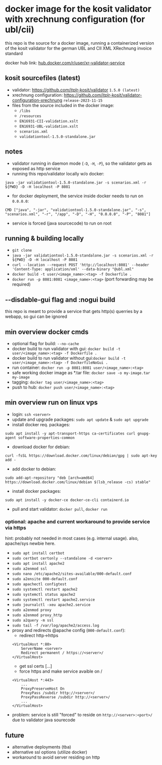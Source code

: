 # docker image for the kosit validator with xrechnung configuration (for ubl/cii)
this repo is the source for a docker image, running a containerized version of the kosit validator for the german UBL and CII XML XRechnung invoice standard

docker hub link: <a href="https://hub.docker.com/r/user/xr-validator-service" target="_blank">hub.docker.com/r/user/xr-validator-service</a>



## kosit sourcefiles (latest)
- validator: https://github.com/itplr-kosit/validator `1.5.0 (latest)`
- xrechnung configuration: https://github.com/itplr-kosit/validator-configuration-xrechnung `release-2023-11-15`
- files from the source included in the docker image:		
	- `/libs`	
	- `/resources`
	- `EN16931-CII-validation.xslt`
	- `EN16931-UBL-validation.xslt`
	- `scenarios.xml`
	- `validationtool-1.5.0-standalone.jar`

## notes
- validator running in daemon mode (`-D`, `-H`, `-P`), so the validator gets as exposed as http service
- running this repo/validator locally w/o docker: 

`java -jar validationtool-1.5.0-standalone.jar -s scenarios.xml -r ${PWD} -D -H localhost -P 8081`
- for docker deployment, the service inside docker needs to run on `0.0.0.0`:

`CMD ["java", "-jar", "validationtool-1.5.0-standalone.jar", "-s", "scenarios.xml", "-r", "/app", "-D", "-H", "0.0.0.0", "-P", "8081"]`
- service is forced (java sourcecode) to run on root

## running & building locally
- `git clone`
- `java -jar validationtool-1.5.0-standalone.jar -s scenarios.xml -r ${PWD} -D -H localhost -P 8081`
- `curl --location --request POST 'http://localhost:8081' --header 'Content-Type: application/xml' --data-binary "@ubl.xml"`
- `docker build -t user/<image_name>:<tag> -f Dockerfile .`
- `docker run -p 8081:8081 <image_name>:<tag>` (port forwarding may be required)

## --disdable-gui flag and :nogui build
this repo is meant to provide a service that gets http(s) querries by a webapp, so gui can be ignored 

## min overview docker cmds
- optional flag for build: `--no-cache`
- docker build to run validator with gui: `docker build -t user/<image_name>:<tag> -f Dockerfile .`
- docker build to run validator without gui:`docker build -t user/<image_name>:<tag> -f DockerfileNoGui .`
- run container: `docker run -p 8081:8081 user/<image_name>:<tag>` 
- safe working docker image as \*.tar file: `docker save -o my-image.tar my-image`
- tagging: `docker tag user/<image_name>:<tag>`
- push to hub: `docker push user/<image_name>:<tag>`

## min overview run on linux vps
- login: `ssh <server>`
- update and upgrade packages: `sudo apt update` & `sudo apt upgrade`
- install docker req. packages: 

`sudo apt install -y apt-transport-https ca-certificates curl gnupg-agent software-properties-common`
- download docker for debian: 

`curl -fsSL https://download.docker.com/linux/debian/gpg | sudo apt-key add -`
- add docker to debian: 

`sudo add-apt-repository "deb [arch=amd64] https://download.docker.com/linux/debian $(lsb_release -cs) stable"`
- install docker packages: 

`sudo apt install -y docker-ce docker-ce-cli containerd.io`
- pull and start validator: `docker pull`, `docker run`


### optional: apache and current workaround to provide service via https
hint: probably not needed in most cases (e.g. internal usage). also, apache/sys newbie here.
- `sudo apt install certbot`
- `sudo certbot certonly --standalone -d <server>`
- `sudo apt install apache2`
- `sudo a2enmod ssl`
- `sudo nano /etc/apache2/sites-available/000-default.conf`
- `sudo a2ensite 000-default.conf`
- `sudo apachectl configtest`
- `sudo systemctl restart apache2`
- `sudo systemctl status apache2`
- `sudo systemctl restart apache2.service`
- `sudo journalctl -xeu apache2.service`
- `sudo a2enmod proxy`
- `sudo a2enmod proxy_http`
- `sudo a2query -m ssl` 
- `sudo tail -f /var/log/apache2/access.log`
- proxy and redirects @apache config (`000-default.conf`):
	- redirect http->https
	```
	<VirtualHost *:80>
		ServerName <server>
		Redirect permanent / https://<server>/
	</VirtualHost>
	```
	- get ssl certs [...]
	- force https and make service avaible on <server>/<subdir>
	```
	<VirtualHost *:443>
		...
		ProxyPreserveHost On
		ProxyPass /subdir http://<server>/
		ProxyPassReverse /subdir http://<server>/
		...
	</VirtualHost>
	```
- problem: service is still "forced" to reside on `http://<server>:<port>/` due to validator java sourecode

## future
- alternative deployments (tba)
- alternative ssl options (utilize docker) 
- workaround to avoid server residing on http 
